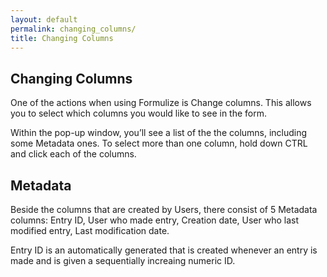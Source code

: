 ```yaml
---
layout: default
permalink: changing_columns/
title: Changing Columns
---
```


## Changing Columns
One of the actions when using Formulize is Change columns. This allows you to select which columns you would like to see in the form.

Within the pop-up window, you’ll see a list of the the columns, including some Metadata ones.
To select more than one column, hold down CTRL and click each of the columns.

## Metadata
Beside the columns that are created by Users, there consist of 5 Metadata columns: Entry ID, User who made entry, Creation date, User who last modified entry, Last modification date.

Entry ID is an automatically generated that is created whenever an entry is made and is given a sequentially increaing numeric ID.


